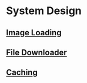 # System Design

## <a href="imageloading/README.md">Image Loading</a>
## <a href="filedownloader/README.md">File Downloader</a>
## <a href="caching/README.md">Caching</a>